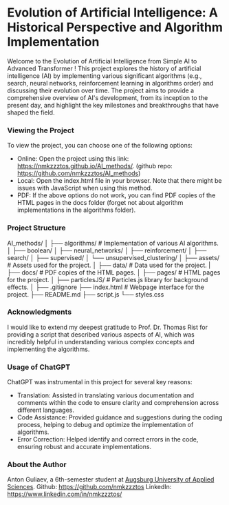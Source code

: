 # Evolution of Artificial Intelligence: A Historical Perspective and Algorithm Implementation

Welcome to the Evolution of Artificial Intelligence from Simple AI to Advanced Transformer ! This project explores the history of artificial intelligence (AI) by implementing various significant algorithms (e.g., search, neural networks, reinforcement learning in algorithms order) and discussing their evolution over time. The project aims to provide a comprehensive overview of AI's development, from its inception to the present day, and highlight the key milestones and breakthroughs that have shaped the field.

### Viewing the Project
To view the project, you can choose one of the following options:

* Online: Open the project using this link: https://nmkzzztos.github.io/AI_methods/. (github repo: https://github.com/nmkzzztos/AI_methods)
* Local: Open the index.html file in your browser. Note that there might be issues with JavaScript when using this method.
* PDF: If the above options do not work, you can find PDF copies of the HTML pages in the docs folder (forget not about algorithm implementations in the algorithms folder).

### Project Structure
AI_methods/
│
├── algorithms/  # Implementation of various AI algorithms.
│   ├── boolean/
│   ├── neural_networks/
│   ├── reinforcement/
│   ├── search/
│   ├── supervised/
│   └── unsupervised_clustering/
│
├── assets/      # Assets used for the project.
│
├── data/        # Data used for the project.
|
├── docs/        # PDF copies of the HTML pages.
│
├── pages/       # HTML pages for the project.
│
├── particlesJS/ # Particles.js library for background effects.
│
├── .gitignore
├── index.html   # Webpage interface for the project.
├── README.md
├── script.js
└── styles.css

### Acknowledgments
I would like to extend my deepest gratitude to Prof. Dr. Thomas Rist for providing a script that described various aspects of AI, which was incredibly helpful in understanding various complex concepts and implementing the algorithms.

### Usage of ChatGPT
ChatGPT was instrumental in this project for several key reasons:

* Translation: Assisted in translating various documentation and comments within the code to ensure clarity and comprehension across different languages.
* Code Assistance: Provided guidance and suggestions during the coding process, helping to debug and optimize the implementation of algorithms.
* Error Correction: Helped identify and correct errors in the code, ensuring robust and accurate implementations.

### About the Author
Anton Guliaev, a 6th-semester student at [Augsburg University of Applied Sciences](https://www.tha.de/).
Github: https://github.com/nmkzzztos
LinkedIn: https://www.linkedin.com/in/nmkzzztos/